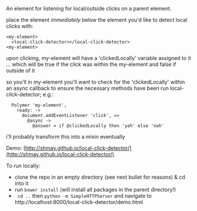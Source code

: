 An element for listening for local/outside clicks on a parent element.

place the element *immediately* below the element you'd like to detect local clicks with:

```
<my-element>
  <local-click-detector></local-click-detector>
<my-element>
```

upon clicking, my-element will have a 'clickedLocally' variable assigned to it ... which will be true if the click was within the my-element and false if outside of it

so you'll in my-element you'll want to check for the 'clickedLocally' within an async callback to ensure the necessary methods have been run local-click-detector; e.g.:

```
  Polymer 'my-element', 
    ready: ->
      document.addEventListener 'click', =>
        @async ->
          @answer = if @clickedLocally then 'yah' else 'nah'
```

i'll probably transform this into a mixin eventually

Demo: [http://shmay.github.io/local-click-detector/](http://shmay.github.io/local-click-detector/)

To run locally:

* clone the repo in an empty directory (see next bullet for reasons) & cd into it
* run `bower install` (will install all packages in the parent directory!)
* ` cd ..` then `python -m SimpleHTTPServer` and navigate to http://localhost:8000/local-click-detector/demo.html

[1]: https://www.polymer-project.org/

